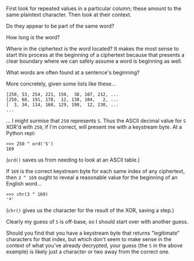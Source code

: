 First look for repeated values in a particular column;
these amount to the same plaintext character.  Then look
at their context.

Do they appear to be part of the same word?

How long is the word?

Where in the ciphertext is the word located?  It makes the
most sense to start this process at the beginning of a ciphertext
because that presents a clear boundary where we can safely assume
a word is beginning as well.

What words are often found at a sentence's beginning?

More concretely, given some lists like these...
```
[250, 53, 254, 221, 150,  38, 107, 212, ...
[250, 68, 191, 178,  12, 138, 104,   2, ...
[  3, 34, 114, 168, 129, 198,  12, 230, ...
...
```
... I might surmise that `250` represents `S`.  Thus the ASCII decimal value for `S` XOR'd with `250`, if I'm correct, will present me with a keystream byte.  At a Python repl:
```
>>> 250 ^ ord('S')
169
```
(`ord()` saves us from needing to look at an ASCII table.)

If `169` is the correct keystream byte for each same index of any ciphertext, then `3 ^ 169` ought to reveal a reasonable value for the beginning of an English word...
```
>>> chr(3 ^ 169)
'ª'
```
(`chr()` gives us the character for the result of the XOR, saving a step.)

Clearly my guess of `S` is off-base, so I should start over with another guess.

Should you find that you have a keystream byte that returns "legitimate" characters for that index, but which don't seem to make sense in the context of what you've already decrypted, your guess (the `S` in the above example) is likely just a character or two away from the correct one.
